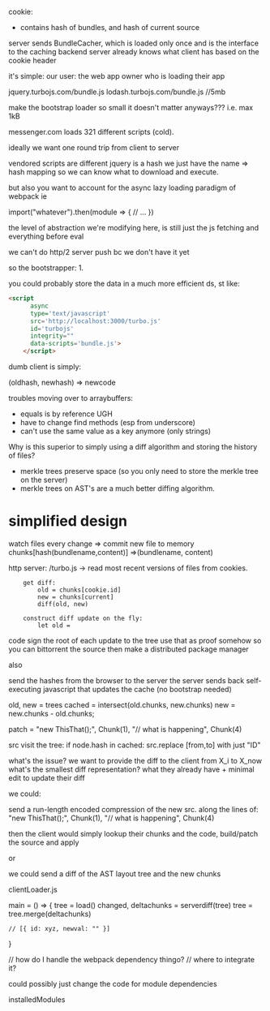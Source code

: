 cookie:
- contains hash of bundles, and hash of current source

server sends BundleCacher, which is loaded only once and is the interface to the caching backend
server already knows what client has based on the cookie header

it's simple:
our user: the web app owner who is loading their app 




jquery.turbojs.com/bundle.js
lodash.turbojs.com/bundle.js //5mb

make the bootstrap loader so small it doesn't matter anyways??? 
i.e. max 1kB





messenger.com loads 321 different scripts (cold).

ideally we want one round trip from client to server

vendored scripts are different
jquery is a hash
we just have the name => hash mapping so we can know what to download and execute.

but also you want to account for the async lazy loading paradigm of webpack
ie

import("whatever").then(module => {
    // ...
})

the level of abstraction we're modifying here, is still just the js fetching and everything before eval

we can't do http/2 server push bc we don't have it yet

so the bootstrapper:
1. 

you could probably store the data in a much more efficient ds, st like:


```html
<script 
      async
      type='text/javascript' 
      src='http://localhost:3000/turbo.js' 
      id='turbojs' 
      integrity="" 
      data-scripts='bundle.js'>
    </script>
```


<script 
      async
      type='text/javascript' 
      src='http://localhost:3000/turbo.js' 
      id='turbojs' 
      integrity="" 
      data-scripts='bundle.js'>
    </script>


dumb client is simply:

(oldhash, newhash) => newcode




<script 
      async
      type='text/javascript' 
      src='http://localhost:3000/turbo.js' 
      id='turbojs' 
      integrity="" 
      data-scripts='bundle.js'>
    </script>





troubles moving over to arraybuffers:
 - equals is by reference UGH
 - have to change find methods (esp from underscore)
 - can't use the same value as a key anymore (only strings)





Why is this superior to simply using a diff algorithm and storing the history of files?
 - merkle trees preserve space (so you only need to store the merkle tree on the server)
 - merkle trees on AST's are a much better diffing algorithm.






simplified design
=================

watch files
every change => commit new file to memory chunks[hash(bundlename,content)] =>(bundlename, content)

http server:
    /turbo.js ->
        read most recent versions of files from cookies.
        
        get diff:
            old = chunks[cookie.id]
            new = chunks[current]
            diff(old, new)

        construct diff update on the fly:
            let old = 












code sign the root of each update to the tree
use that as proof somehow so you can bittorrent the source
then make a distributed package manager



also

send the hashes from the browser to the server
the server sends back self-executing javascript that updates the cache
(no bootstrap needed)




old, new = trees
cached = intersect(old.chunks, new.chunks)
new = new.chunks - old.chunks;

patch = 
"new ThisThat();", Chunk(1), "// what is happening", Chunk(4)



src
visit the tree:
    if node.hash in cached:
        src.replace [from,to] with just "ID"



what's the issue?
we want to provide the diff to the client from X_i to X_now
what's the smallest diff representation?
what they already have + minimal edit to update their diff



we could:

send a run-length encoded compression of the new src. along the lines of:
"new ThisThat();", Chunk(1), "// what is happening", Chunk(4)

then the client would simply lookup their chunks and the code, build/patch the source and apply



or

we could send a diff of the AST layout tree and the new chunks













clientLoader.js

main = () => {
    tree = load()
    changed, deltachunks = serverdiff(tree)
    tree = tree.merge(deltachunks)

    // [{ id: xyz, newval: "" }]


}


// how do I handle the webpack dependency thingo?
// where to integrate it?

could possibly just change the code for module dependencies

installedModules